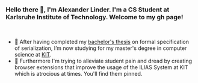 
### Hello there 👋, I'm Alexander Linder. I'm a CS Student at Karlsruhe Institute of Technology. Welcome to my gh page!

<br>

- 🌱 After having completed my [bachelor's thesis](https://github.com/SeineEloquenz/bachelor-thesis) on formal specification of serialization, I’m now studying for my master's degree in computer science at [KIT](https://kit.edu).
- 👯 Furthermore I'm trying to alleviate student pain and dread by creating browser extensions that improve the usage of the ILIAS System at KIT which is atrocious at times. You'll find them pinned.

<!--
**SeineEloquenz/SeineEloquenz** is a ✨ _special_ ✨ repository because its `README.md` (this file) appears on your GitHub profile.

Here are some ideas to get you started:

- 🔭 I’m currently working on ...
- 🌱 I’m currently learning ...
- 👯 I’m looking to collaborate on ...
- 🤔 I’m looking for help with ...
- 💬 Ask me about ...
- 📫 How to reach me: ...
- 😄 Pronouns: ...
- ⚡ Fun fact: ...
-->

